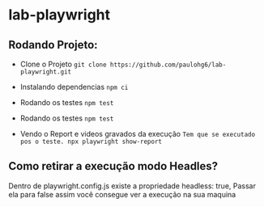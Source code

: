 # lab-playwright

## Rodando Projeto:

- Clone o Projeto
  `git clone https://github.com/paulohg6/lab-playwright.git`

- Instalando dependencias
  ``` npm ci ```

- Rodando os testes
  ```npm test```

- Rodando os testes
  ```npm test```

- Vendo o Report e videos gravados da execução
  ```Tem que se executado pos o teste. npx playwright show-report ```

## Como retirar a execução modo Headles?

Dentro de playwright.config.js existe a propriedade  headless: true, Passar ela para false assim você consegue ver a execução na sua maquina

  
  
